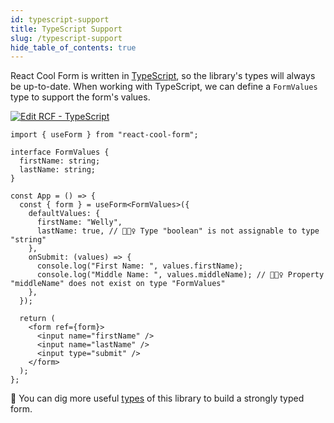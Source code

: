 ```yaml
---
id: typescript-support
title: TypeScript Support
slug: /typescript-support
hide_table_of_contents: true
---
```


React Cool Form is written in [TypeScript](https://www.typescriptlang.org), so the library's types will always be up-to-date. When working with TypeScript, we can define a `FormValues` type to support the form's values.

[![Edit RCF - TypeScript](https://codesandbox.io/static/img/play-codesandbox.svg)](https://codesandbox.io/s/rcf-typescript-46x8n?fontsize=14&hidenavigation=1&theme=dark)

```tsx
import { useForm } from "react-cool-form";

interface FormValues {
  firstName: string;
  lastName: string;
}

const App = () => {
  const { form } = useForm<FormValues>({
    defaultValues: {
      firstName: "Welly",
      lastName: true, // 🙅🏻‍♀️ Type "boolean" is not assignable to type "string"
    },
    onSubmit: (values) => {
      console.log("First Name: ", values.firstName);
      console.log("Middle Name: ", values.middleName); // 🙅🏻‍♀️ Property "middleName" does not exist on type "FormValues"
    },
  });

  return (
    <form ref={form}>
      <input name="firstName" />
      <input name="lastName" />
      <input type="submit" />
    </form>
  );
};
```

🧐 You can dig more useful [types](https://github.com/wellyshen/react-cool-form/blob/master/src/types/react-cool-form.d.ts) of this library to build a strongly typed form.
